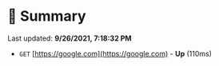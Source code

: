 # 📖 Summary
Last updated: **9/26/2021, 7:18:32 PM**

- `GET` [https://google.com](https://google.com) - **Up** (110ms)
